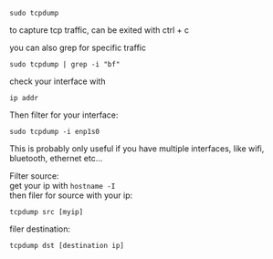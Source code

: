 ```
sudo tcpdump
```
to capture tcp traffic, can be exited with ctrl + c

you can also grep for specific traffic
```
sudo tcpdump | grep -i "bf"
```

check your interface with
```
ip addr
```

Then filter for your interface:
```
sudo tcpdump -i enp1s0
```
This is probably only useful if you have multiple interfaces, like wifi, bluetooth, ethernet etc...

Filter source:\
get your ip with `hostname -I`\
then filer for source with your ip:
```
tcpdump src [myip]
```

filer destination:
```
tcpdump dst [destination ip]
```
